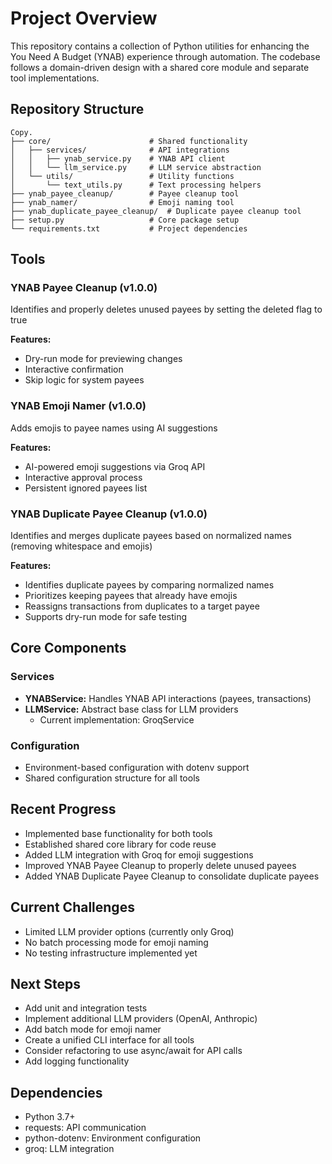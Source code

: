 # Project Overview

This repository contains a collection of Python utilities for enhancing the You Need A Budget (YNAB) experience through automation. The codebase follows a domain-driven design with a shared core module and separate tool implementations.

## Repository Structure

```
Copy.
├── core/                      # Shared functionality
│   ├── services/              # API integrations 
│   │   ├── ynab_service.py    # YNAB API client
│   │   └── llm_service.py     # LLM service abstraction
│   └── utils/                 # Utility functions
│       └── text_utils.py      # Text processing helpers
├── ynab_payee_cleanup/        # Payee cleanup tool
├── ynab_namer/                # Emoji naming tool
├── ynab_duplicate_payee_cleanup/  # Duplicate payee cleanup tool
├── setup.py                   # Core package setup
└── requirements.txt           # Project dependencies
```

## Tools

### YNAB Payee Cleanup (v1.0.0)

Identifies and properly deletes unused payees by setting the deleted flag to true

**Features:**
- Dry-run mode for previewing changes
- Interactive confirmation
- Skip logic for system payees

### YNAB Emoji Namer (v1.0.0)

Adds emojis to payee names using AI suggestions

**Features:**
- AI-powered emoji suggestions via Groq API
- Interactive approval process
- Persistent ignored payees list

### YNAB Duplicate Payee Cleanup (v1.0.0)

Identifies and merges duplicate payees based on normalized names (removing whitespace and emojis)

**Features:**
- Identifies duplicate payees by comparing normalized names
- Prioritizes keeping payees that already have emojis
- Reassigns transactions from duplicates to a target payee
- Supports dry-run mode for safe testing

## Core Components

### Services

- **YNABService:** Handles YNAB API interactions (payees, transactions)
- **LLMService:** Abstract base class for LLM providers
    - Current implementation: GroqService

### Configuration

- Environment-based configuration with dotenv support
- Shared configuration structure for all tools

## Recent Progress

- Implemented base functionality for both tools
- Established shared core library for code reuse
- Added LLM integration with Groq for emoji suggestions
- Improved YNAB Payee Cleanup to properly delete unused payees
- Added YNAB Duplicate Payee Cleanup to consolidate duplicate payees

## Current Challenges

- Limited LLM provider options (currently only Groq)
- No batch processing mode for emoji naming
- No testing infrastructure implemented yet

## Next Steps

- Add unit and integration tests
- Implement additional LLM providers (OpenAI, Anthropic)
- Add batch mode for emoji namer
- Create a unified CLI interface for all tools
- Consider refactoring to use async/await for API calls
- Add logging functionality

## Dependencies

- Python 3.7+
- requests: API communication
- python-dotenv: Environment configuration
- groq: LLM integration

